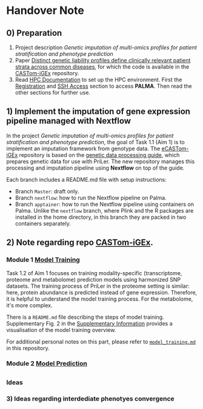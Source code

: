 # Handover Note
## 0) Preparation
1. Project description *Genetic imputation of multi-omics profiles for patient stratification and phenotype prediction*
2. Paper [Distinct genetic liability profiles define clinically relevant patient strata across common diseases](https://www.nature.com/articles/s41467-024-49338-2), for which the code is available in the [CASTom-iGEx](https://github.com/zillerlab/CASTom-iGEx/tree/master) repository.
3. Read [HPC Documentation](https://palma.uni-muenster.de/documentation/) to set up the HPC environment. 
First the [Registration](https://palma.uni-muenster.de/documentation/quick-intro/registration/) and [SSH Access](https://palma.uni-muenster.de/documentation/quick-intro/ssh-access/) section to access **PALMA**. Then read the other sections for further use.

## 1) Implement the imputation of gene expression pipeline managed with Nextflow
In the project *Genetic imputation of multi-omics profiles for patient stratification and phenotype prediction*, the goal of Task 1.1 (Aim 1) is to implement an imputation framework from genotype data. 
The [eCASTom-iGEx](https://github.com/Ruoyu6666/eCASTom-iGEx) repository is based on the [genetic data processing guide](https://github.com/zillerlab/CASTom-iGEx/wiki/Processing-genetic-data-to-work-with-CASTom%E2%80%90iGEx), which prepares genetic data for use with PriLer. The new repository manages this processing and imputation pipeline using **Nextflow** on top of the guide.

Each branch includes a README.md file with setup instructions:
- Branch `Master`: draft only.
- Branch `nextflow`: how to run the Nextflow pipeline on Palma.
- Branch `apptainer`: how to run the Nextflow pipeline using containers on Palma. Unlike the `nextflow` branch, where Plink and the R packages are installed in the home directory, in this branch they are packed in two containers separately. 

## 2) Note regarding repo [CASTom-iGEx](https://github.com/zillerlab/CASTom-iGEx/tree/master).

### Module 1 [Model Training](https://github.com/zillerlab/CASTom-iGEx/tree/master/Software/model_training)
Task 1.2 of Aim 1 focuses on training modality-specific (transcriptome, proteome and metabolome) prediction models using harmonized SNP datasets. The training process of PriLer in the proteome setting is similar: here, protein abundance is predicted instead of gene expression. Therefore, it is helpful to understand the model training process. For the metabolome, it's more complex.

There is a `README.md` file describing the steps of model training. Supplementary Fig. 2 in the [Supplementary Information](https://static-content.springer.com/esm/art%3A10.1038%2Fs41467-024-49338-2/MediaObjects/41467_2024_49338_MOESM1_ESM.pdf) provides a visualisation of the model training overview.

For additional personal notes on this part, please refer to [`model_training.md`](https://github.com/Ruoyu6666/handover_note/blob/main/model_training.md) in this repository.


### Module 2 [Model Prediction](https://github.com/zillerlab/CASTom-iGEx/tree/master/Software/model_prediction)
##
##
### Ideas

### 3) Ideas regarding interdediate phenotyes convergence
